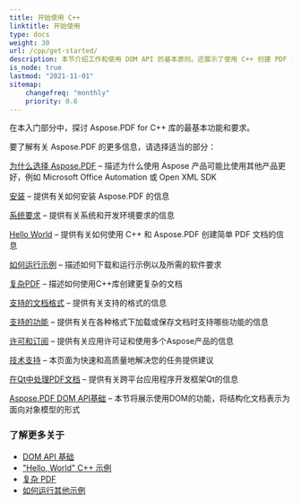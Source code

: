 ```yaml
---
title: 开始使用 C++
linktitle: 开始使用
type: docs
weight: 30
url: /cpp/get-started/
description: 本节介绍工作和使用 DOM API 的基本原则。还展示了使用 C++ 创建 PDF 文档的简单和复杂示例。
is_node: true
lastmod: "2021-11-01"
sitemap:
    changefreq: "monthly"
    priority: 0.6
---
```


在本入门部分中，探讨 Aspose.PDF for C++ 库的最基本功能和要求。

要了解有关 Aspose.PDF 的更多信息，请选择适当的部分：

[为什么选择 Aspose.PDF](/pdf/cpp/why-aspose-pdf/) – 描述为什么使用 Aspose 产品可能比使用其他产品更好，例如 Microsoft Office Automation 或 Open XML SDK

[安装](/pdf/cpp/installation/) – 提供有关如何安装 Aspose.PDF 的信息

[系统要求](/pdf/cpp/system-requirements/) – 提供有关系统和开发环境要求的信息

[Hello World](/pdf/cpp/hello-world-example/) – 提供有关如何使用 C++ 和 Aspose.PDF 创建简单 PDF 文档的信息

[如何运行示例](/pdf/cpp/how-to-run-other-examples/) – 描述如何下载和运行示例以及所需的软件要求

[复杂PDF](/pdf/cpp/complex-pdf-example/) – 描述如何使用C++库创建更复杂的文档

[支持的文档格式](/pdf/cpp/supported-file-formats/) – 提供有关支持的格式的信息

[支持的功能](/pdf/cpp/key-features/) – 提供有关在各种格式下加载或保存文档时支持哪些功能的信息

[许可和订阅](/pdf/cpp/licensing/) – 提供有关应用许可证和使用多个Aspose产品的信息

[技术支持](/pdf/cpp/technical-support/) – 本页面为快速和高质量地解决您的任务提供建议

[在Qt中处理PDF文档](/pdf/cpp/work-with-pdf-documents-in-qt/) – 提供有关跨平台应用程序开发框架Qt的信息

[Aspose.PDF DOM API基础](/pdf/cpp/basics-of-dom-api/) – 本节将展示使用DOM的功能，将结构化文档表示为面向对象模型的形式
### 了解更多关于

- [DOM API 基础](/pdf/cpp/basics-of-dom-api/)
- ["Hello, World" C++ 示例](/pdf/cpp/hello-world-example/)
- [复杂 PDF](/pdf/cpp/complex-pdf-example/)
- [如何运行其他示例](/pdf/cpp/how-to-run-other-examples/)